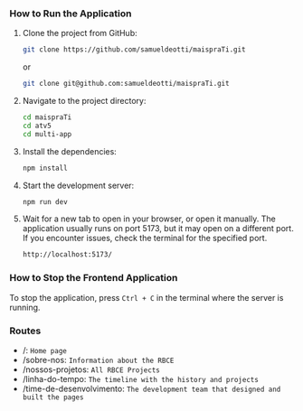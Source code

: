 ### How to Run the Application

1. Clone the project from GitHub:
    ```bash
    git clone https://github.com/samueldeotti/maispraTi.git
    ```
   or
    ```bash
    git clone git@github.com:samueldeotti/maispraTi.git
    ```

2. Navigate to the project directory:
    ```bash
    cd maispraTi
    cd atv5
    cd multi-app
    ```

3. Install the dependencies:
    ```bash
    npm install
    ```

5. Start the development server:
    ```bash
    npm run dev
    ```

6. Wait for a new tab to open in your browser, or open it manually. The application usually runs on port 5173, but it may open on a different port. If you encounter issues, check the terminal for the specified port.
    ```bash
    http://localhost:5173/
    ```

### How to Stop the Frontend Application

To stop the application, press `Ctrl + C` in the terminal where the server is running.

### Routes

- /: `Home page`
- /sobre-nos: `Information about the RBCE`
- /nossos-projetos: `All RBCE Projects`
- /linha-do-tempo: `The timeline with the history and projects`
- /time-de-desenvolvimento: `The development team that designed and built the pages`